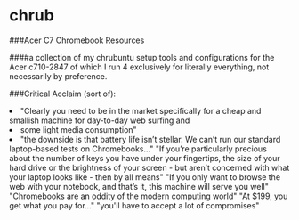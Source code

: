 chrub
=====

###Acer C7 Chromebook Resources

####a collection of my chrubuntu setup tools and configurations for the Acer c710-2847 of which I run 4 exclusively for literally everything, not necessarily by preference.

###Critical Acclaim (sort of):
<li>"Clearly you need to be in the market specifically for a cheap and smallish machine for day-to-day web surfing and <li>some light media consumption"
<li>"the downside is that battery life isn’t stellar. We can’t run our standard laptop-based tests on Chromebooks..."
"If you’re particularly precious about the number of keys you have under your fingertips, the size of your hard drive or the brightness of your screen - but aren’t concerned with what your laptop looks like - then by all means"
"If you only want to browse the web with your notebook, and that’s it, this machine will serve you well"
"Chromebooks are an oddity of the modern computing world"
"At $199, you get what you pay for..."
"you'll have to accept a lot of compromises"

